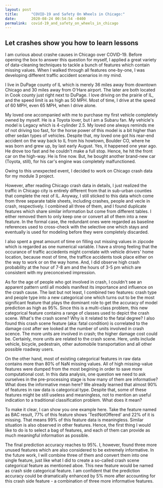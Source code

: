 ```yaml
---
layout: post
title:      "COVID-19 and Safety On Wheels in Chicago:"
date:       2020-08-24 00:54:54 -0400
permalink:  covid-19_and_safety_on_wheels_in_chicago
---
```


## Let crashes show you how to learn lessons

I am curious about crashe causes in Chicago over COVID-19. Before opening the box to answer this question for myself, I applied a great variety of data-cleaning techniques to tackle a bunch of features which contain missing values. When I walked through all features one-by-one, I was developing different traffic accident scenarios in my mind.

I live in DuPage county of IL which is merely 36 miles away from downtown Chicago and 30 miles away from O'Hare airport. The later are both located in Cook county just right next to DuPage. I love driving on the prairie of IL, and the speed limit is as high as 50 MPH. Most of time, I drive at the speed of 60 MPH, even 65 MPH, when I drive alone. 

My loved one accompanied with me to purchase my first vehicle completely owned by myself. He is a Toyota lover, but I am a Subaru fan. My vehicle's model is Legacy which is 4-cylinder 2.5. My loved one always reminds me of not driving too fast, for the horse power of this model is a bit higher than other sedan types of vehicles. Despite that, my loved one got his rear-end accident on the way back to IL from his howtown, Boulder CO, where he was born and grew up, by last early August. Yes, it happened one year ago. He drove too fast and he couldn't make a full stop. Hence, he hit the front car on the high-way. He is fine now. But, he bought another brand-new car (Toyota, still), for his car's engine was completely malfunctioned. 

Owing to this unexpected event, I decided to work on Chicago crash data for my module 3 project.

However, after reading Chicago crash data in details, I just realized the traffic in Chicago city is entirely different from that in sub-urban counties that complete the rest of IL. Anyway, I still sticked to this data which come from three separate table sheets, including crashes, people and vecle in crash, respectively. I combined all three of them, and I found duplicate features which share similar information but come from different tables. I either removed them to only keep one or convert all of them into a new feature. In the formal case, the redundant ones were regarded as baseline references used to cross-check with the selective one which stays and eventually is used for modeling  before they were completely discarded.

I also spent a great amount of time on filling out missing values in zipcode which is regarded as one numerical variable. I have a strong feeling that the occurance of traffic acciedents might correlate with vehicle drivers' home location, because most of time, the traffice accidents took place either on the way to work or on the way home. And, I did observe high crash probability at the hour of 7-8 am and the hours of 3-5 pm which are consistent with my preconceived impression. 

As for the age of people who got involved in crash, I couldn't see an apparent pattern until all models manifest its importance and influence on the crash cause. The last but not least, I combined two features: crash type and people type into a new categorical one which turns out to be the most significant feature that plays the dominant role to get the accuracy of model prediction as high as 95%. Since this is a multi-class problem, this new categorical feature contains a range of classes used to depict the crash scene. What's the crash scene? Why is it related to the fatal degree? I also found this crash scene feature (aka: fatal condition) is correlated to the damage cost after we looked at the number of units involved in crash scence. The more units are involved in crash; the higher damage cost  could be. Certainly, more units are related to the crash scene. Here, units include vehicle, bicycle, pedestrain, other automobile transportation and all other possible roadway users. 

On the other hand, most of existing categorical features in raw data contains more than 80% of NaN missing values. All of high missing-value features were dumped from the most begining in order to save more computational cost. In this data analysis, one question we need to ask ourselves in the pre-processing stage is how many of them are informative? What does the informative mean here? We already learned that almost 90% of features in raw data is categorical type. Despite that, some of these features might be still useless and meaningless, not to mention an useful indication to a traditional classification problem. What does it mean? 

To make it clear, I can show you one example here. Take the feature named as BAC result, 77% of this feature shows 'TestNotOffered' and 22% of it is missing. That means 99% of this feature data is meaningless. Similar situation is also observed in other features. Hence, the first thing I would like to do is to select a bag of features, and each of them can provide as much meaningful information as possible. 

The final prediction accuracy reaches to 95%. I, however, found three more unused features which are also considered to be extremely informative. In the future work, I will combine three of them and convert them into one single feature, just like what I did to create a so-called crash scene categorical feature as mentioned aboe. This new feature would be named as crash side categorical feature. I am confident that the prediction accuracy could be dramatically enhanced by 5% more after accounting for this crash side feature - a combination of three more informative features. 
